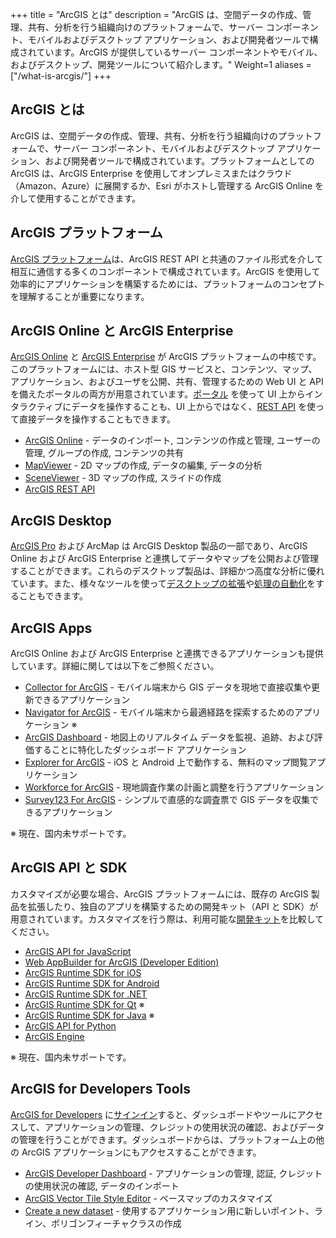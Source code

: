 +++
title = "ArcGIS とは"
description = "ArcGIS は、空間データの作成、管理、共有、分析を行う組織向けのプラットフォームで、サーバー コンポーネント、モバイルおよびデスクトップ アプリケーション、および開発者ツールで構成されています。ArcGIS が提供しているサーバー コンポーネントやモバイル、およびデスクトップ、開発ツールについて紹介します。"
Weight=1
aliases = ["/what-is-arcgis/"]
+++

## ArcGIS とは
ArcGIS は、空間データの作成、管理、共有、分析を行う組織向けのプラットフォームで、サーバー コンポーネント、モバイルおよびデスクトップ アプリケーション、および開発者ツールで構成されています。プラットフォームとしての ArcGIS は、ArcGIS Enterprise を使用してオンプレミスまたはクラウド（Amazon、Azure）に展開するか、Esri がホストし管理する ArcGIS Online を介して使用することができます。

## ArcGIS プラットフォーム
[ArcGIS プラットフォーム](https://www.esrij.com/question/85268/)は、ArcGIS REST API と共通のファイル形式を介して相互に通信する多くのコンポーネントで構成されています。ArcGIS を使用して効率的にアプリケーションを構築するためには、プラットフォームのコンセプトを理解することが重要になります。

## ArcGIS Online と ArcGIS Enterprise
[ArcGIS Online](https://www.esrij.com/products/arcgis-online/) と [ArcGIS Enterprise](https://www.esrij.com/products/arcgis-enterprise/) が ArcGIS プラットフォームの中核です。このプラットフォームには、ホスト型 GIS サービスと、コンテンツ、マップ、アプリケーション、およびユーザを公開、共有、管理するための Web UI と API を備えたポータルの両方が用意されています。[ポータル](https://www.esrij.com/products/arcgis-enterprise/details/portal-for-arcgis/) を使って UI 上からインタラクティブにデータを操作することも、UI 上からではなく、[REST API](https://developers.arcgis.com/documentation/core-concepts/rest-api/) を使って直接データを操作することもできます。

* [ArcGIS Online](https://www.esrij.com/products/arcgis-online/) - データのインポート, コンテンツの作成と管理, ユーザーの管理, グループの作成, コンテンツの共有
* [MapViewer](https://www.arcgis.com/home/webmap/viewer.html) - 2D マップの作成, データの編集, データの分析
* [SceneViewer](https://www.arcgis.com/home/webscene/viewer.html) - 3D マップの作成, スライドの作成
* [ArcGIS REST API](https://developers.arcgis.com/documentation/core-concepts/rest-api/)

## ArcGIS Desktop
[ArcGIS Pro](https://www.esrij.com/products/arcgis-desktop/) および ArcMap は ArcGIS Desktop 製品の一部であり、ArcGIS Online および ArcGIS Enterprise と連携してデータやマップを公開および管理することができます。これらのデスクトップ製品は、詳細かつ高度な分析に優れています。また、様々なツールを使って[デスクトップの拡張](https://community.esri.com/docs/DOC-11507)や[処理の自動化](https://www.esrij.com/products/arcgis-desktop/details/framework/)をすることもできます。

## ArcGIS Apps
ArcGIS Online および ArcGIS Enterprise と連携できるアプリケーションも提供しています。詳細に関しては以下をご参照ください。

* [Collector for ArcGIS](https://www.esrij.com/products/collector-for-arcgis/) - モバイル端末から GIS データを現地で直接収集や更新できるアプリケーション
* [Navigator for ArcGIS](https://www.esri.com/en-us/arcgis/products/navigator-for-arcgis/overview) - モバイル端末から最適経路を探索するためのアプリケーション ※
* [ArcGIS Dashboard](https://www.esrij.com/products/arcgis-dashboards/) - 地図上のリアルタイム データを監視、追跡、および評価することに特化したダッシュボード アプリケーション
* [Explorer for ArcGIS](https://www.esrij.com/products/explorer-for-arcgis/) - iOS と Android 上で動作する、無料のマップ閲覧アプリケーション
* [Workforce for ArcGIS](https://www.esrij.com/products/workforce/) - 現地調査作業の計画と調整を行うアプリケーション
* [Survey123 For ArcGIS](https://www.esrij.com/products/survey123-for-arcgis/) - シンプルで直感的な調査票で GIS データを収集できるアプリケーション

※ 現在、国内未サポートです。

## ArcGIS API と SDK
カスタマイズが必要な場合、ArcGIS プラットフォームには、既存の ArcGIS 製品を拡張したり、独自のアプリを構築するための開発キット（API と SDK）が用意されています。カスタマイズを行う際は、利用可能な[開発キット](https://www.esrij.com/products/developer/)を比較してください。

* [ArcGIS API for JavaScript](https://www.esrij.com/products/arcgis-api-for-javascript/)
* [Web AppBuilder for ArcGIS (Developer Edition)](https://www.esrij.com/products/web-appbuilder-for-arcgis-dev/)
* [ArcGIS Runtime SDK for iOS](https://www.esrij.com/products/arcgis-runtime-sdk-for-ios/)
* [ArcGIS Runtime SDK for Android](https://www.esrij.com/products/arcgis-runtime-sdk-for-android/)
* [ArcGIS Runtime SDK for .NET](https://www.esrij.com/products/arcgis-runtime-sdk-for-dotnet/)
* [ArcGIS Runtime SDK for Qt](https://developers.arcgis.com/qt/latest/)     ※
* [ArcGIS Runtime SDK for Java](https://developers.arcgis.com/java/latest/) ※
* [ArcGIS API for Python](https://www.esrij.com/products/arcgis-api-for-python/)
* [ArcGIS Engine](https://www.esrij.com/products/arcgis-engine/) 

※ 現在、国内未サポートです。

## ArcGIS for Developers Tools
[ArcGIS for Developers](https://www.esrij.com/products/arcgis-for-developers/) に[サインイン](https://developers.arcgis.com/dashboard)すると、ダッシュボードやツールにアクセスして、アプリケーションの管理、クレジットの使用状況の確認、およびデータの管理を行うことができます。ダッシュボードからは、プラットフォーム上の他の ArcGIS アプリケーションにもアクセスすることができます。

* [ArcGIS Developer Dashboard](https://developers.arcgis.com/dashboard) - アプリケーションの管理, 認証, クレジットの使用状況の確認, データのインポート
* [ArcGIS Vector Tile Style Editor](https://developers.arcgis.com/vector-tile-style-editor/) - ベースマップのカスタマイズ
* [Create a new dataset](https://developers.arcgis.com/layers/new) - 使用するアプリケーション用に新しいポイント、ライン、ポリゴンフィーチャクラスの作成
